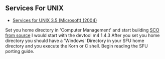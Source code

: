 <h2>Services For UNIX</h2>
<ul>
<li><a target="_self" href="https://archive.org/details/cdrom-services-unix-3.5-microsoft-2004">Services for UNIX 3.5 (Microsoft) (2004)</a></li>
</ul>

<p>Set you home directory in 'Computer Management' and start building <a target="_self" href="https://www.sco.com/skunkware/">SCO from source</a> I would start with the devtool m4 1.4.3
After you set you home directory you should have a 'Windows' Directory in your SFU home directory and you execute the Korn or C shell. Begin reading the SFU porting guide.</p>
